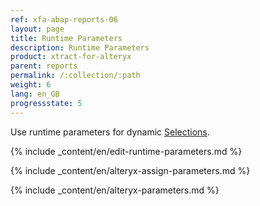 ```yaml
---
ref: xfa-abap-reports-06
layout: page
title: Runtime Parameters
description: Runtime Parameters
product: xtract-for-alteryx
parent: reports
permalink: /:collection/:path
weight: 6
lang: en_GB
progressstate: 5
---
```


Use runtime parameters for dynamic [Selections](./variants-and-selections#edit-selections).

{% include _content/en/edit-runtime-parameters.md %}

{% include _content/en/alteryx-assign-parameters.md %}

{% include _content/en/alteryx-parameters.md %}